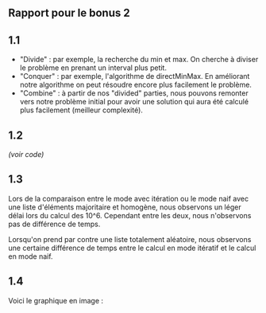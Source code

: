 Rapport pour le bonus 2
---

## 1.1
- "Divide" : par exemple, la recherche du min et max. On cherche à diviser le problème en prenant un interval plus petit.
- "Conquer" : par exemple, l'algorithme de directMinMax. En améliorant notre algorithme on peut résoudre encore plus facilement le problème.
- "Combine" : à partir de nos "divided" parties, nous pouvons remonter vers notre problème initial pour avoir une solution qui aura été calculé plus facilement (meilleur complexité).

## 1.2
_(voir code)_

## 1.3
Lors de la comparaison entre le mode avec itération ou le mode naif avec une liste d'éléments majoritaire et homogène, nous observons un léger délai lors du calcul des 10^6. Cependant entre les deux, nous n'observons pas de différence de temps.

Lorsqu'on prend par contre une liste totalement aléatoire, nous observons une certaine différence de temps entre le calcul en mode itératif et le calcul en mode naif.

## 1.4
Voici le graphique en image :
